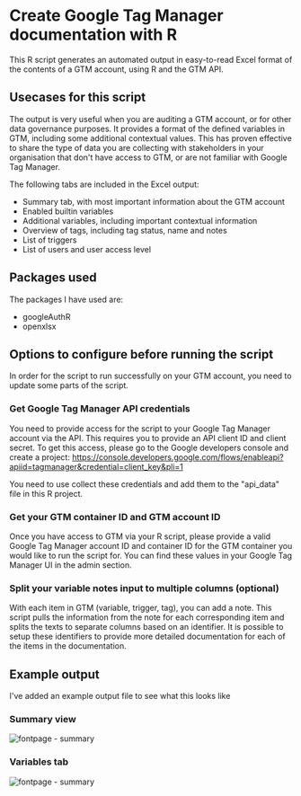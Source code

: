 # Create Google Tag Manager documentation with R

This R script generates an automated output in easy-to-read Excel format of the contents of a GTM account, using R and the GTM API.

## Usecases for this script

The output is very useful when you are auditing a GTM account, or for other data governance purposes.
It provides a format of the defined variables in GTM, including some additional contextual values. This has proven effective to share the type of data you are collecting with stakeholders in your organisation that don't have access to GTM, or are not familiar with Google Tag Manager.

The following tabs are included in the Excel output:
* Summary tab, with most important information about the GTM account
* Enabled builtin variables
* Additional variables, including important contextual information
* Overview of tags, including tag status, name and notes
* List of triggers
* List of users and user access level

## Packages used

The packages I have used are:
* googleAuthR
* openxlsx

## Options to configure before running the script

In order for the script to run successfully on your GTM account, you need to update some parts of the script.

### Get Google Tag Manager API credentials

You need to provide access for the script to your Google Tag Manager account via the API. This requires you to provide an API client ID and client secret. To get this access, please go to the Google developers console and create a project: https://console.developers.google.com/flows/enableapi?apiid=tagmanager&credential=client_key&pli=1

You need to use collect these credentials and add them to the "api_data" file in this R project.

### Get your GTM container ID and GTM account ID

Once you have access to GTM via your R script, please provide a valid Google Tag Manager account ID and container ID for the GTM container you would like to run the script for. You can find these values in your Google Tag Manager UI in the admin section.

### Split your variable notes input to multiple columns (optional)
With each item in GTM (variable, trigger, tag), you can add a note. This script pulls the information from the note for each corresponding item and splits the texts to separate columns based on an identifier. It is possible to setup these identifiers to provide more detailed documentation for each of the items in the documentation.

## Example output
I've added an example output file to see what this looks like

### Summary view
![fontpage - summary](https://martijnvanvreeden.nl/img/example_output.PNG)

### Variables tab
![fontpage - summary](https://martijnvanvreeden.nl/img/example_output2.PNG)
